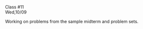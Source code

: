 <div class="lecture2">

<div class="column_date">
<p markdown="block">

Class #11 <br>
Wed,10/09

</p>
</div>
<div class="column_materials">
<p markdown="block">

Working on problems from the sample midterm and problem sets. 


</p>
</div>

<div class="column_assign">
<p markdown="block">



</p>
</div>

</div>
